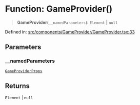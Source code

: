 # Function: GameProvider()

> **GameProvider**(`__namedParameters`): `Element` \| `null`

Defined in: [src/components/GameProvider/GameProvider.tsx:33](https://github.com/laruss/react-text-game/blob/56d052e07c46af6beb5ea69677296eefae694e61/packages/ui/src/components/GameProvider/GameProvider.tsx#L33)

## Parameters

### \_\_namedParameters

[`GameProviderProps`](../type-aliases/GameProviderProps.md)

## Returns

`Element` \| `null`
